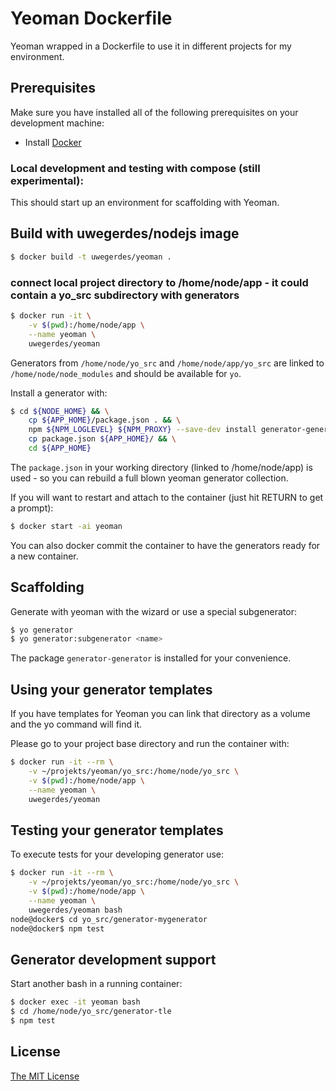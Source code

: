 # Yeoman Dockerfile

Yeoman wrapped in a Dockerfile to use it in different projects for my environment.

## Prerequisites

Make sure you have installed all of the following prerequisites on your development machine:

* Install [Docker](https://docs.docker.com/installation/#installation)

### Local development and testing with compose (still experimental):

This should start up an environment for scaffolding with Yeoman.

## Build with uwegerdes/nodejs image

```bash
$ docker build -t uwegerdes/yeoman .
```

### connect local project directory to /home/node/app - it could contain a yo_src subdirectory with generators

```bash
$ docker run -it \
	-v $(pwd):/home/node/app \
	--name yeoman \
	uwegerdes/yeoman
```

Generators from `/home/node/yo_src` and `/home/node/app/yo_src` are linked to `/home/node/node_modules` and should be available for `yo`.

Install a generator with:

```bash
$ cd ${NODE_HOME} && \
	cp ${APP_HOME}/package.json . && \
	npm ${NPM_LOGLEVEL} ${NPM_PROXY} --save-dev install generator-generator && \
	cp package.json ${APP_HOME}/ && \
	cd ${APP_HOME}
```

The `package.json` in your working directory (linked to /home/node/app) is used - so you can rebuild a full blown yeoman generator collection.

If you will want to restart and attach to the container (just hit RETURN to get a prompt):

```bash
$ docker start -ai yeoman
```

You can also docker commit the container to have the generators ready for a new container.

## Scaffolding

Generate with yeoman with the wizard or use a special subgenerator:

```bash
$ yo generator
$ yo generator:subgenerator <name>
```

The package `generator-generator` is installed for your convenience.

## Using your generator templates

If you have templates for Yeoman you can link that directory as a volume and the yo command will find it.

Please go to your project base directory and run the container with:

```bash
$ docker run -it --rm \
	-v ~/projekts/yeoman/yo_src:/home/node/yo_src \
	-v $(pwd):/home/node/app \
	--name yeoman \
	uwegerdes/yeoman
```

## Testing your generator templates

To execute tests for your developing generator use:

```bash
$ docker run -it --rm \
	-v ~/projekts/yeoman/yo_src:/home/node/yo_src \
	-v $(pwd):/home/node/app \
	--name yeoman \
	uwegerdes/yeoman bash
node@docker$ cd yo_src/generator-mygenerator
node@docker$ npm test
```

## Generator development support

Start another bash in a running container:

```bash
$ docker exec -it yeoman bash
$ cd /home/node/yo_src/generator-tle
$ npm test
```

## License

[The MIT License](LICENSE.md)

